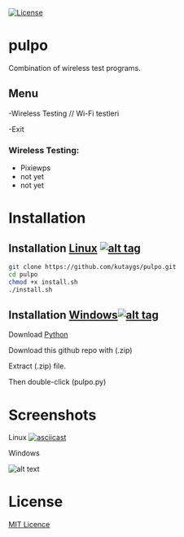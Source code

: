 [![License](https://img.shields.io/badge/License-MIT-blue.svg?style=flat-square)](https://github.com/kutaygs/pulpo/blob/master/LICENSE) 

# pulpo
Combination of wireless test programs.


## Menu

-Wireless Testing // Wi-Fi testleri

-Exit


### Wireless Testing:

- Pixiewps
- not yet
- not yet




# Installation

## Installation [Linux](https://wikipedia.org/wiki/Linux) [![alt tag](http://icons.iconarchive.com/icons/dakirby309/simply-styled/32/OS-Linux-icon.png)](https://fr.wikipedia.org/wiki/Linux)

```bash
git clone https://github.com/kutaygs/pulpo.git
cd pulpo
chmod +x install.sh
./install.sh
```


## Installation [Windows](https://wikipedia.org/wiki/Microsoft_Windows)[![alt tag](http://icons.iconarchive.com/icons/yootheme/social-bookmark/32/social-windows-button-icon.png)](https://fr.wikipedia.org/wiki/Microsoft_Windows)


Download [Python](https://www.python.org/downloads/release/python-2714/)

Download this github repo with (.zip)

Extract (.zip) file.

Then double-click (pulpo.py)


# Screenshots

Linux
[![asciicast](https://asciinema.org/a/k05kRzIsKFhyrDBMPFJWSdNCp.png)](https://asciinema.org/a/k05kRzIsKFhyrDBMPFJWSdNCp)


Windows

![alt text](https://image.ibb.co/iT9kQc/pulpo.png)


# License

[MIT Licence](https://github.com/kutaygs/pulpo/blob/master/LICENSE)
